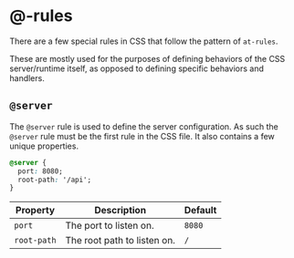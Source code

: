 # @-rules

There are a few special rules in CSS that follow the pattern of `at-rules`.

These are mostly used for the purposes of defining behaviors of the CSS server/runtime itself, as opposed to defining specific behaviors and handlers.

## `@server`

The `@server` rule is used to define the server configuration. As such the `@server` rule must be the first rule in the CSS file. It also contains a few unique properties.

```css
@server {
  port: 8080;
  root-path: '/api';
}
```

| Property    | Description                 | Default |
| ----------- | --------------------------- | ------- |
| `port`      | The port to listen on.      | `8080`  |
| `root-path` | The root path to listen on. | `/`     |
